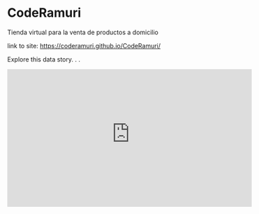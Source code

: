 # CodeRamuri
Tienda virtual para la venta de productos a domicilio

link to site: https://coderamuri.github.io/CodeRamuri/

Explore this data story. . .
<iframe width="560" height="315" src="https://carnetmanipulaciondealimentos.com/" frameborder="0" allow="accelerometer; autoplay; encrypted-media; gyroscope; picture-in-picture" allowfullscreen></iframe>

